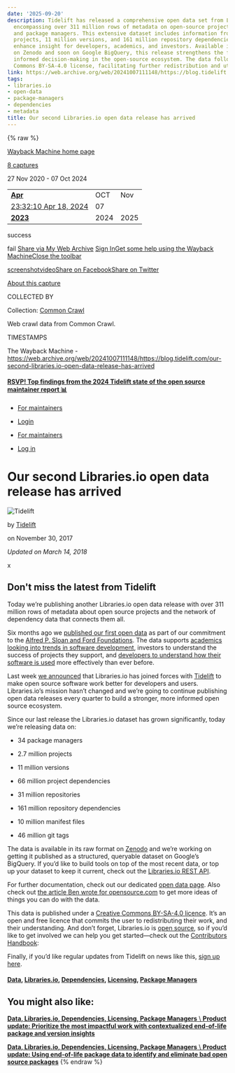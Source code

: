 ```yaml
---
date: '2025-09-20'
description: Tidelift has released a comprehensive open data set from Libraries.io,
  encompassing over 311 million rows of metadata on open-source projects, dependencies,
  and package managers. This extensive dataset includes information from 2.7 million
  projects, 11 million versions, and 161 million repository dependencies, aiming to
  enhance insight for developers, academics, and investors. Available in raw format
  on Zenodo and soon on Google BigQuery, this release strengthens the foundation for
  informed decision-making in the open-source ecosystem. The data follows a Creative
  Commons BY-SA-4.0 license, facilitating further redistribution and utilization.
link: https://web.archive.org/web/20241007111148/https://blog.tidelift.com/our-second-libraries.io-open-data-release-has-arrived
tags:
- libraries.io
- open-data
- package-managers
- dependencies
- metadata
title: Our second Libraries.io open data release has arrived
---
```

{% raw %}

[Wayback Machine home page](https://web.archive.org/web/ "Wayback Machine home page")

[8 captures](https://web.archive.org/web/20241007111148*/https://blog.tidelift.com/our-second-libraries.io-open-data-release-has-arrived "See a list of every capture for this URL")

27 Nov 2020 - 07 Oct 2024

|     |     |     |
| --- | --- | --- |
| [**Apr**](https://web.archive.org/web/20240418233210/https://blog.tidelift.com/our-second-libraries.io-open-data-release-has-arrived "18 Apr 2024") | OCT | Nov |
| [23:32:10 Apr 18, 2024](https://web.archive.org/web/20240418233210/https://blog.tidelift.com/our-second-libraries.io-open-data-release-has-arrived "23:32:10 Apr 18, 2024") | 07 |  |
| [**2023**](https://web.archive.org/web/20230610111351/https://blog.tidelift.com/our-second-libraries.io-open-data-release-has-arrived "10 Jun 2023") | 2024 | 2025 |

success

fail
[Share via My Web Archive](https://web.archive.org/web/20241007111148/https://blog.tidelift.com/our-second-libraries.io-open-data-release-has-arrived# "Share via My Web Archive") [Sign In](https://archive.org/account/login.php "Sign In")[Get some help using the Wayback Machine](https://help.archive.org/help/category/the-wayback-machine/ "Get some help using the Wayback Machine")[Close the toolbar](https://web.archive.org/web/20241007111148/https://blog.tidelift.com/our-second-libraries.io-open-data-release-has-arrived#close "Close the toolbar")

[screenshot](https://web.archive.org/web/20241007111148/http://web.archive.org/screenshot/https://blog.tidelift.com/our-second-libraries.io-open-data-release-has-arrived "screenshot")[video](https://web.archive.org/web/20241007111148/https://blog.tidelift.com/our-second-libraries.io-open-data-release-has-arrived# "video")[Share on Facebook](https://web.archive.org/web/20241007111148/https://blog.tidelift.com/our-second-libraries.io-open-data-release-has-arrived# "Share on Facebook")[Share on Twitter](https://web.archive.org/web/20241007111148/https://blog.tidelift.com/our-second-libraries.io-open-data-release-has-arrived# "Share on Twitter")

[About this capture](https://web.archive.org/web/20241007111148/https://blog.tidelift.com/our-second-libraries.io-open-data-release-has-arrived#expand)

COLLECTED BY

Collection: [Common Crawl](https://archive.org/details/commoncrawl)

Web crawl data from Common Crawl.


TIMESTAMPS

The Wayback Machine - https://web.archive.org/web/20241007111148/https://blog.tidelift.com/our-second-libraries.io-open-data-release-has-arrived

#### [RSVP! Top findings from the 2024 Tidelift state of the open source maintainer report 📊](https://web.archive.org/web/20241007111148/https://tidelift.com/webinar/top-findings-from-the-2024-tidelift-state-of-the-open-source-maintainer-report)

- [For maintainers](https://web.archive.org/web/20241007111148/https://www.tidelift.com/about/lifter?__hstc=233546881.ddf790ed80db4012b9d597d04fb2e792.1538618569361.1606852498697.1606919518772.259&__hssc=233546881.18.1606919518772&__hsfp=3629513924)
- [Login](https://web.archive.org/web/20241007111148/https://tidelift.com/login)

- [For maintainers](https://web.archive.org/web/20241007111148/https://tidelift.com/about/lifter?__hstc=233546881.ddf790ed80db4012b9d597d04fb2e792.1538618569361.1606852498697.1606919518772.259&__hssc=233546881.18.1606919518772&__hsfp=3629513924)
- [Log in](https://web.archive.org/web/20241007111148/https://tidelift.com/login)

# Our second Libraries.io open data release has arrived

![Tidelift](https://web.archive.org/web/20241007111148im_/https://blog.tidelift.com/hubfs/Tidelift_Logos_RGB_Tidelift_Shorthand_On-Blue.png)


by [Tidelift](https://web.archive.org/web/20241007111148/https://blog.tidelift.com/author/tidelift)





on November 30, 2017

_Updated on March 14, 2018_

x

## Don't miss the latest from Tidelift

Today we’re publishing another Libraries.io open data release with over 311 million rows of metadata about open source projects and the network of dependency data that connects them all.

Six months ago we [published our first open data](https://web.archive.org/web/20241007111148/https://medium.com/@BenJam/libraries-io-releases-data-on-over-25m-software-repositories-ab1db665826e) as part of our commitment to the [Alfred P. Sloan and Ford Foundations](https://web.archive.org/web/20241007111148/https://medium.com/libraries-io/libraries-io-joins-brave-new-software-c8cb7bba93bf). The data supports [academics looking into trends in software development](https://web.archive.org/web/20241007111148/https://arxiv.org/abs/1710.04936), investors to understand the success of projects they support, and [developers to understand how their software is used](https://web.archive.org/web/20241007111148/https://libraries.io/rubygems/split/usage) more effectively than ever before.

Last week [we announced](https://web.archive.org/web/20241007111148/https://medium.com/libraries-io/why-libraries-io-and-dependency-ci-are-joining-tidelift-1caf72f4d1b0) that Libraries.io has joined forces with [Tidelift](https://web.archive.org/web/20241007111148/https://tidelift.com/) to make open source software work better for developers and users. Libraries.io’s mission hasn’t changed and we’re going to continue publishing open data releases every quarter to build a stronger, more informed open source ecosystem.

Since our last release the Libraries.io dataset has grown significantly, today we’re releasing data on:

- 34 package managers

- 2.7 million projects

- 11 million versions

- 66 million project dependencies

- 31 million repositories

- 161 million repository dependencies

- 10 million manifest files

- 46 million git tags


The data is available in its raw format on [Zenodo](https://web.archive.org/web/20241007111148/https://zenodo.org/record/1068916) and we’re working on getting it published as a structured, queryable dataset on Google’s BigQuery. If you’d like to build tools on top of the most recent data, or top up your dataset to keep it current, check out the [Libraries.io REST API](https://web.archive.org/web/20241007111148/https://libraries.io/api).

For further documentation, check out our dedicated [open data page](https://web.archive.org/web/20241007111148/https://libraries.io/data). Also check out [the article Ben wrote for opensource.com](https://web.archive.org/web/20241007111148/https://opensource.com/article/17/7/librariesio-data) to get more ideas of things you can do with the data.

This data is published under a [Creative Commons BY-SA-4.0 licence](https://web.archive.org/web/20241007111148/https://creativecommons.org/licenses/by-sa/4.0/). It’s an open and free licence that commits the user to redistributing their work, and their understanding. And don’t forget, Libraries.io is [open source](https://web.archive.org/web/20241007111148/https://github.com/librariesio/libraries.io), so if you’d like to get involved we can help you get started—check out the [Contributors Handbook](https://web.archive.org/web/20241007111148/https://docs.libraries.io/contributorshandbook):

Finally, if you’d like regular updates from Tidelift on news like this, [sign up here](https://web.archive.org/web/20241007111148/https://tidelift.com/#email-subscribe).

#### [Data](https://web.archive.org/web/20241007111148/https://blog.tidelift.com/tag/data),    [Libraries.io](https://web.archive.org/web/20241007111148/https://blog.tidelift.com/tag/libraries-io),    [Dependencies](https://web.archive.org/web/20241007111148/https://blog.tidelift.com/tag/dependencies),    [Licensing](https://web.archive.org/web/20241007111148/https://blog.tidelift.com/tag/licensing),    [Package Managers](https://web.archive.org/web/20241007111148/https://blog.tidelift.com/tag/package-managers)

## You might also like:

[**Data,    Libraries.io,    Dependencies,    Licensing,    Package Managers** \\
**Product update: Prioritize the most impactful work with contextualized end-of-life package and version insights**](https://web.archive.org/web/20241007111148/https://blog.tidelift.com/prioritize-the-most-impactful-work-with-contextualized-end-of-life-package-and-version-insights)

[**Data,    Libraries.io,    Dependencies,    Licensing,    Package Managers** \\
**Product update: Using end-of-life package data to identify and eliminate bad open source packages**](https://web.archive.org/web/20241007111148/https://blog.tidelift.com/using-end-of-life-package-data-to-identify-and-eliminate-bad-open-source-packages)
{% endraw %}

